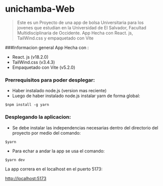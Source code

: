# unichamba-Web
> Este es un Proyecto de una app de bolsa Universitaria para los jovenes que estudian en la Universidad de El Salvador, Facultad Multidisciplinaria de Occidente.
App Hecha con React. js, TailWind.css y empaquetado con Vite

###Informacion general
App Hecha con :
- React. js (v18.2.0)
- TailWind.css (v3.4.3)
- Empaquetado con Vite (v5.2.0)

### Prerrequisitos para poder desplegar:
- Haber instalado node.js (version mas reciente)
- Luego de haber instalado node.js instalar yarn de forma global:

```
$npm install -g yarn
```
### Desplegando la aplicacion:
- Se debe instalar las independencias necesarias  dentro del directorio del proyecto por medio del comando:

```
$yarn
```
- Para echar a andar la app se usa el comando:
```
$yarn dev
```

La app correra en el localhost en el puerto 5173:

[http://localhost:5173](http://localhost:5173)